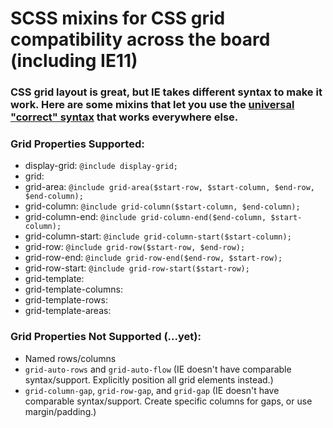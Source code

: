 # SCSS mixins for CSS grid compatibility across the board (including IE11)

### CSS grid layout is great, but IE takes different syntax to make it work. Here are some mixins that let you use the [universal "correct" syntax](https://developer.mozilla.org/en-US/docs/Web/CSS/grid) that works everywhere else.

### Grid Properties Supported:
- display-grid: `@include display-grid;`
- grid: 
- grid-area: `@include grid-area($start-row, $start-column, $end-row, $end-column);`
- grid-column: `@include grid-column($start-column, $end-column);`
- grid-column-end: `@include grid-column-end($end-column, $start-column);`
- grid-column-start: `@include grid-column-start($start-column);`
- grid-row: `@include grid-row($start-row, $end-row);`
- grid-row-end: `@include grid-row-end($end-row, $start-row);`
- grid-row-start: `@include grid-row-start($start-row);`
- grid-template: 
- grid-template-columns: 
- grid-template-rows: 
- grid-template-areas: 


### Grid Properties Not Supported (...yet):
- Named rows/columns
- `grid-auto-rows` and `grid-auto-flow` (IE doesn't have comparable syntax/support. Explicitly position all grid elements instead.)
- `grid-column-gap`, `grid-row-gap`, and `grid-gap` (IE doesn't have comparable syntax/support. Create specific columns for gaps, or use margin/padding.)